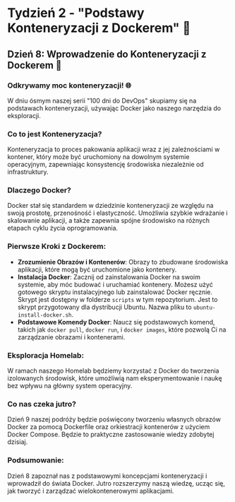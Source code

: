 # Tydzień 2 - "Podstawy Konteneryzacji z Dockerem" 🚀

## Dzień 8: Wprowadzenie do Konteneryzacji z Dockerem 🐳

### Odkrywamy moc konteneryzacji! 🌐

W dniu ósmym naszej serii "100 dni do DevOps" skupiamy się na podstawach konteneryzacji, używając Docker jako naszego narzędzia do eksploracji.

### Co to jest Konteneryzacja?

Konteneryzacja to proces pakowania aplikacji wraz z jej zależnościami w kontener, który może być uruchomiony na dowolnym systemie operacyjnym, zapewniając konsystencję środowiska niezależnie od infrastruktury.

### Dlaczego Docker?

Docker stał się standardem w dziedzinie konteneryzacji ze względu na swoją prostotę, przenośność i elastyczność. Umożliwia szybkie wdrażanie i skalowanie aplikacji, a także zapewnia spójne środowisko na różnych etapach cyklu życia oprogramowania.

### Pierwsze Kroki z Dockerem:

- **Zrozumienie Obrazów i Kontenerów**: Obrazy to zbudowane środowiska aplikacji, które mogą być uruchomione jako kontenery.
- **Instalacja Docker**: Zacznij od zainstalowania Docker na swoim systemie, aby móc budować i uruchamiać kontenery. Możesz użyć gotowego skryptu instalacyjnego lub zainstalować Docker ręcznie. Skrypt jest dostępny w folderze `scripts` w tym repozytorium. Jest to skrypt przygotowany dla dystribucji Ubuntu. Nazwa pliku to `ubuntu-install-docker.sh`.
- **Podstawowe Komendy Docker**: Naucz się podstawowych komend, takich jak `docker pull`, `docker run`, i `docker images`, które pozwolą Ci na zarządzanie obrazami i kontenerami.

### Eksploracja Homelab:

W ramach naszego Homelab będziemy korzystać z Docker do tworzenia izolowanych środowisk, które umożliwią nam eksperymentowanie i naukę bez wpływu na główny system operacyjny.

### Co nas czeka jutro?

Dzień 9 naszej podróży będzie poświęcony tworzeniu własnych obrazów Docker za pomocą Dockerfile oraz orkiestracji kontenerów z użyciem Docker Compose. Będzie to praktyczne zastosowanie wiedzy zdobytej dzisiaj.

### Podsumowanie:

Dzień 8 zapoznał nas z podstawowymi koncepcjami konteneryzacji i wprowadził do świata Docker. Jutro rozszerzymy naszą wiedzę, ucząc się, jak tworzyć i zarządzać wielokontenerowymi aplikacjami.
